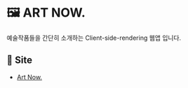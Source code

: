# &#128444; ART NOW.
예술작품들을 간단히 소개하는 Client-side-rendering 웹앱 입니다.


## &#128681; Site
- [Art Now.](https://goofy-northcutt-7fa795.netlify.app)</br>
